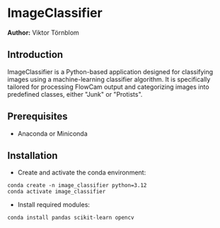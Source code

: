 # ImageClassifier
**Author:** Viktor Törnblom

## Introduction
ImageClassifier is a Python-based application designed for classifying images using a machine-learning classifier algorithm. It is specifically tailored for processing FlowCam output and categorizing images into predefined classes, either "Junk" or "Protists".

## Prerequisites
- Anaconda or Miniconda

## Installation

*  Create and activate the conda environment:

```
conda create -n image_classifier python=3.12
conda activate image_classifier
```
 * Install required modules:

```
conda install pandas scikit-learn opencv
```
